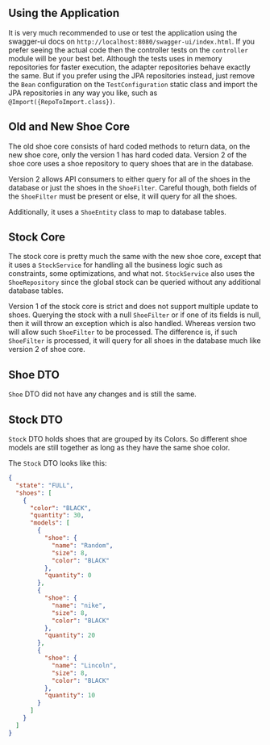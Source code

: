 ## Using the Application

It is very much recommended to use or test the application using the swagger-ui
docs on `http://localhost:8080/swagger-ui/index.html`. If you prefer seeing the
actual code then the controller tests on the `controller` module will be your
best bet. Although the tests uses in memory repositories for faster execution,
the adapter repositories behave exactly the same. But if you prefer using the JPA
repositories instead, just remove the `Bean` configuration on the
`TestConfiguration` static class and import the JPA repositories in any way you like, 
such as `@Import({RepoToImport.class})`.

## Old and New Shoe Core

The old shoe core consists of hard coded methods to return data, on the new
shoe core, only the version 1 has hard coded data. Version 2 of the shoe core
uses a shoe repository to query shoes that are in the database.

Version 2 allows API consumers to either query for all of the shoes in the
database or just the shoes in the `ShoeFilter`. Careful though, both fields of
the `ShoeFilter` must be present or else, it will query for all the shoes.

Additionally, it uses a ``ShoeEntity`` class to map to database tables. 

## Stock Core

The stock core is pretty much the same with the new shoe core, except that it
uses a `StockService` for handling all the business logic such as constraints,
some optimizations, and what not. ``StockService`` also uses the
`ShoeRepository` since the global stock can be queried without any additional
database tables.

Version 1 of the stock core is strict and does not support multiple update to
shoes. Querying the stock with a null `ShoeFilter` or if one of its fields is
null, then it will throw an exception which is also handled. Whereas version
two will allow such `ShoeFilter` to be processed. The difference is, if such
`ShoeFilter` is processed, it will query for all shoes in the database much
like version 2 of shoe core.

## Shoe DTO

`Shoe` DTO did not have any changes and is still the same.

## Stock DTO

`Stock` DTO holds shoes that are grouped by its Colors. So different shoe
models are still together as long as they have the same shoe color.

The `Stock` DTO looks like this:
```json
{
  "state": "FULL",
  "shoes": [
    {
      "color": "BLACK",
      "quantity": 30,
      "models": [
        {
          "shoe": {
            "name": "Random",
            "size": 8,
            "color": "BLACK"
          },
          "quantity": 0
        },
        {
          "shoe": {
            "name": "nike",
            "size": 8,
            "color": "BLACK"
          },
          "quantity": 20
        },
        {
          "shoe": {
            "name": "Lincoln",
            "size": 8,
            "color": "BLACK"
          },
          "quantity": 10
        }
      ]
    }
  ]
}
```
